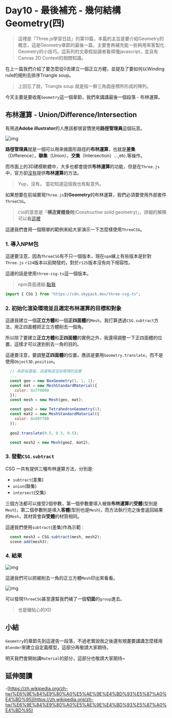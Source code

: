 # Day10 - 最後補充 - 幾何結構Geometry(四)  

> 這裡是「Three.js學習日誌」的第10篇，本篇的主旨是要介紹Geometry的概念，這是Geometry章節的最後一篇，主要會再補充能一些夠用來客製化Geometry的小技巧。這系列的文章假設讀者看得懂javascript，並且有Canvas 2D Context的相關知識。


在上一篇我們介紹了要怎麼從0去建立一個正立方體，並提及了要如何以Winding rule的規則去排序Triangle soup。

> 上回忘了說，Triangle soup 就是指一群三角面座標所形成的陣列。

今天主要是要收尾`Geometry`這一個章節，我們來講講最後一個段落 - 布林運算。

## 布林運算 - Union/Difference/Intersection

有用過**Adobe illustrator**的人應該都很習慣使用**路徑管理員**這個玩意。

![img](https://i.imgur.com/hCQJTr0.png)

**路徑管理員**就是一個可以用來做圖形路徑的**布林運算**，也就是**差集**（Difference），**聯集**（Union），**交集**（Intersection）...,etc.等操作。

而市面上的3D建模軟體中，大多也都會提供**布林運算**的功能，但是在`Three.js`中，官方卻<u>沒有</u>提供**布林運算**的方法。

> Yup，沒有。 當初知道這個我也有點意外。

如果想要在前端實現`Three.js`對**Geometry**的布林運算，我們必須要使用外部套件`ThreeCSG`。

> `CSG`的意思是『**構造實體幾何**(Constructive solid geometry)』，詳細的解釋可以看[這裡](https://zh.wikipedia.org/zh-tw/%E6%9E%84%E9%80%A0%E5%AE%9E%E4%BD%93%E5%87%A0%E4%BD%95)

這邊我們會用一個簡單的範例來給大家演示一下怎麼樣使用`ThreeCSG`。


### 1. 導入NPM包

這邊要注意，因為`ThreeCSG`有不只一個版本，現在`npm`線上有些版本是針對`Three.js` `r124`版本以前開發的，對於`r125`版本沒有向下相容性。

這邊的話是使用`three-csg-ts`這一個版本。

> npm頁面連結:[點我](https://www.npmjs.com/package/three-csg-ts)

```javascript
import { CSG } from "https://cdn.skypack.dev/three-csg-ts";
```

### 2. 初始化渲染環境並且選定布林運算的目標和對象

這邊我建立一個**正立方體**和一個**正四面體**的`Mesh`，我打算透過`CSG.subtract`方法，用正四面體把正立方體削去一個角。

所以除了要建立**正立方體**和**正四面體**的實例之外，我還得調整一下正四面體的位置，這樣才可以達到削去一角的目的。

這邊要注意，要調整**正四面體**的位置，應該是要用`Geometry.translate`，而不是使用`Object3D.position`。


```javascript
  // 為節省篇幅，這邊略過渲染環境的設置
  ...
  const geo = new BoxGeometry(1, 1, 1);
  const mat = new MeshStandardMaterial({
    color: 0xff0000
  });
  const mesh = new Mesh(geo, mat);

  const geo2 = new TetrahedronGeometry(1);
  const mat2 = new MeshStandardMaterial({
    color: 0x00ff00
  });
  
  geo2.translate(0.5, 0.5, 0.5);

  const mesh2 = new Mesh(geo2, mat2);
```

### 3. 發動`CSG.subtract`

CSG 一共有提供三種布林運算方法，分別是:

- `subtract`(差集)
- `union`(聯集)
- `intersect`(交集)

三個方法都可以接受2個參數，第一個參數要填入被做**布林運算**的**受體**(型別是`Mesh`)，第二個參數則是填入**客體**(型別也是`Mesh`)，而方法執行完之後會返回結果的`Mesh`，其材質會與**受體**的材質相同。

這邊我們使用`subtract`(差集)作為示範 :

```javascript
  const mesh3 = CSG.subtract(mesh, mesh2);
  scene.add(mesh3);
```
### 4. 結果

![img](https://i.imgur.com/C8ok41x.gif)

這邊我們可以把被削去一角的正立方體`Mesh`印出來看看。

![img](https://i.imgur.com/UiOcP9j.png)

可以發現`ThreeCSG`甚至還幫我們補了一個**切面**的`group`進去。

>也是蠻貼心的XD


## 小結

`Geometry`的章節先到這邊告一段落，不過老實說我之後還有規畫要講講怎麼樣用`Blender`來建立自定義模型，這部分再敬請大家期待。

明天我們會開始講`Material`的部分，這部分也敬請大家期待~

## 延伸閱讀

-[https://zh.wikipedia.org/zh-tw/%E6%9E%84%E9%80%A0%E5%AE%9E%E4%BD%93%E5%87%A0%E4%BD%95](https://zh.wikipedia.org/zh-tw/%E6%9E%84%E9%80%A0%E5%AE%9E%E4%BD%93%E5%87%A0%E4%BD%95)